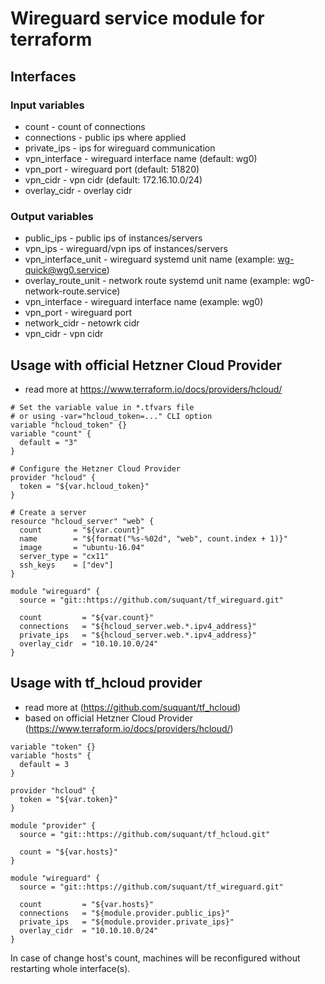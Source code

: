 # Wireguard service module for terraform

## Interfaces

### Input variables

* count - count of connections
* connections - public ips where applied
* private_ips - ips for wireguard communication
* vpn_interface - wireguard interface name (default: wg0)
* vpn_port - wireguard port (default: 51820)
* vpn_cidr - vpn cidr (default: 172.16.10.0/24)
* overlay_cidr - overlay cidr

### Output variables

* public_ips - public ips of instances/servers
* vpn_ips - wireguard/vpn ips of instances/servers
* vpn_interface_unit - wireguard systemd unit name (example: wg-quick@wg0.service)
* overlay_route_unit - network route systemd unit name (example: wg0-network-route.service)
* vpn_interface - wireguard interface name (example: wg0)
* vpn_port - wireguard port
* network_cidr - netowrk cidr
* vpn_cidr - vpn cidr


## Usage with official Hetzner Cloud Provider

* read more at https://www.terraform.io/docs/providers/hcloud/

```
# Set the variable value in *.tfvars file
# or using -var="hcloud_token=..." CLI option
variable "hcloud_token" {}
variable "count" {
  default = "3"
}

# Configure the Hetzner Cloud Provider
provider "hcloud" {
  token = "${var.hcloud_token}"
}

# Create a server
resource "hcloud_server" "web" {
  count       = "${var.count}"
  name        = "${format("%s-%02d", "web", count.index + 1)}"
  image       = "ubuntu-16.04"
  server_type = "cx11"
  ssh_keys    = ["dev"]
}

module "wireguard" {
  source = "git::https://github.com/suquant/tf_wireguard.git"

  count         = "${var.count}"
  connections   = "${hcloud_server.web.*.ipv4_address}"
  private_ips   = "${hcloud_server.web.*.ipv4_address}"
  overlay_cidr  = "10.10.10.0/24"
}
```

## Usage with tf_hcloud provider

* read more at (https://github.com/suquant/tf_hcloud)
* based on official Hetzner Cloud Provider (https://www.terraform.io/docs/providers/hcloud/)

```
variable "token" {}
variable "hosts" {
  default = 3
}

provider "hcloud" {
  token = "${var.token}"
}

module "provider" {
  source = "git::https://github.com/suquant/tf_hcloud.git"

  count = "${var.hosts}"
}

module "wireguard" {
  source = "git::https://github.com/suquant/tf_wireguard.git"

  count         = "${var.hosts}"
  connections   = "${module.provider.public_ips}"
  private_ips   = "${module.provider.private_ips}"
  overlay_cidr  = "10.10.10.0/24"
}
```

In case of change host's count, machines will be reconfigured without restarting whole interface(s).
